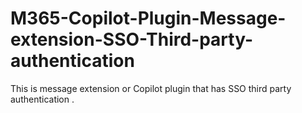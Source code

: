 # M365-Copilot-Plugin-Message-extension-SSO-Third-party-authentication
This is message extension or Copilot plugin that has SSO third party authentication .
